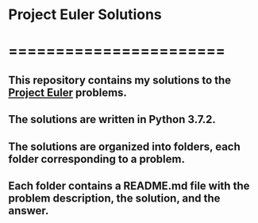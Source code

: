 # Project Euler Solutions
# =======================

## This repository contains my solutions to the [Project Euler](https://projecteuler.net/) problems.

## The solutions are written in Python 3.7.2.

## The solutions are organized into folders, each folder corresponding to a problem.

## Each folder contains a README.md file with the problem description, the solution, and the answer.